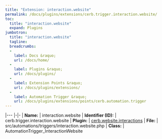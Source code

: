 ```yaml
---
title: "Extension: interaction.website"
permalink: /docs/plugins/extensions/cerb.trigger.interaction.website/
toc:
  title: "interaction.website"
  expand: Plugins
jumbotron:
  title: "interaction.website"
  tagline: 
  breadcrumbs:
  -
    label: Docs &raquo;
    url: /docs/home/
  -
    label: Plugins &raquo;
    url: /docs/plugins/
  -
    label: Extension Points &raquo;
    url: /docs/plugins/extensions/
  -
    label: Automation Trigger &raquo;
    url: /docs/plugins/extensions/points/cerb.automation.trigger
---
```


|---
|-|-
| **Name:** | interaction.website
| **Identifier (ID):** | cerb.trigger.interaction.website
| **Plugin:** | [cerb.website.interactions](/docs/plugins/cerb.website.interactions/)
| **File:** | src/automations/triggers/interaction.website.php
| **Class:** | AutomationTrigger_InteractionWebsite


